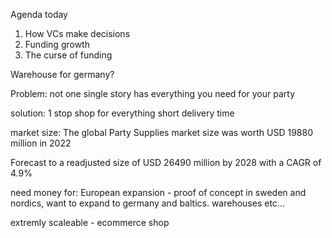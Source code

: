 Agenda today
1. How VCs make decisions
2. Funding growth
3. The curse of funding

Warehouse for germany?

Problem:
not one single story has everything you need for your party

solution:
1 stop shop for everything
short delivery time

market size:
The global Party Supplies market size was worth USD 19880 million in 2022

Forecast to a readjusted size of USD 26490 million by 2028 with a CAGR of 4.9%

need money for:
European expansion - proof of concept in sweden and nordics, want to expand to germany and baltics.
warehouses etc...

extremly scaleable - ecommerce shop
